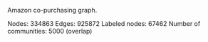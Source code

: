 Amazon co-purchasing graph.

Nodes: 334863 Edges: 925872
Labeled nodes: 67462
Number of communities: 5000 (overlap)
